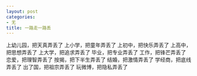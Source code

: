 ```yaml
---
layout: post
categories:
- 无
title: 一路走一路丢
---
```

上幼儿园，把天真弄丢了
上小学，把童年弄丢了
上初中，把快乐弄丢了
上高中，把思想弄丢了
上大学，把追求弄丢了
毕业，把专业弄丢了
工作，把锋芒弄丢了
恋爱，把理智弄丢了
按揭，把下半生弄丢了
结婚，把激情弄丢了
学经商，把底线弄丢了
出了国，把祖宗弄丢了
玩微博，把隐私弄丢了
